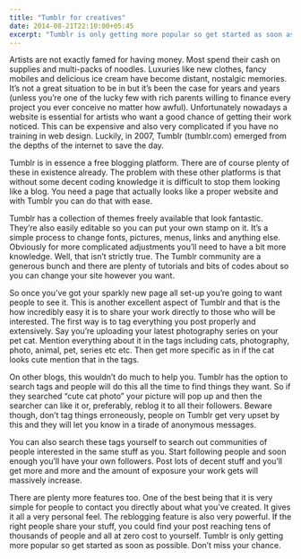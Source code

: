 ```yaml
---
title: "Tumblr for creatives"
date: 2014-08-21T22:10:00+05:45
excerpt: "Tumblr is only getting more popular so get started as soon as possible."
---
```


Artists are not exactly famed for having money. Most spend their cash on supplies and multi-packs of noodles. Luxuries like new clothes, fancy mobiles and delicious ice cream have become distant, nostalgic memories. It’s not a great situation to be in but it’s been the case for years and years (unless you’re one of the lucky few with rich parents willing to finance every project you ever conceive no matter how awful). Unfortunately nowadays a website is essential for artists who want a good chance of getting their work noticed. This can be expensive and also very complicated if you have no training in web design. Luckily, in 2007, Tumblr (tumblr.com) emerged from the depths of the internet to save the day.

Tumblr is in essence a free blogging platform. There are of course plenty of these in existence already. The problem with these other platforms is that without some decent coding knowledge it is difficult to stop them looking like a blog. You need a page that actually looks like a proper website and with Tumblr you can do that with ease.

Tumblr has a collection of themes freely available that look fantastic. They’re also easily editable so you can put your own stamp on it. It’s a simple process to change fonts, pictures, menus, links and anything else. Obviously for more complicated adjustments you’ll need to have a bit more knowledge. Well, that isn’t strictly true. The Tumblr community are a generous bunch and there are plenty of tutorials and bits of codes about so you can change your site however you want.

So once you’ve got your sparkly new page all set-up you’re going to want people to see it. This is another excellent aspect of Tumblr and that is the how incredibly easy it is to share your work directly to those who will be interested. The first way is to tag everything you post properly and extensively. Say you’re uploading your latest photography series on your pet cat. Mention everything about it in the tags including cats, photography, photo, animal, pet, series etc etc. Then get more specific as in if the cat looks cute mention that in the tags.

On other blogs, this wouldn’t do much to help you. Tumblr has the option to search tags and people will do this all the time to find things they want. So if they searched “cute cat photo” your picture will pop up and then the searcher can like it or, preferably, reblog it to all their followers. Beware though, don’t tag things erroneously, people on Tumblr get very upset by this and they will let you know in a tirade of anonymous messages.

You can also search these tags yourself to search out communities of people interested in the same stuff as you. Start following people and soon enough you’ll have your own followers. Post lots of decent stuff and you’ll get more and more and the amount of exposure your work gets will massively increase.

There are plenty more features too. One of the best being that it is very simple for people to contact you directly about what you’ve created. It gives it all a very personal feel. The reblogging feature is also very powerful. If the right people share your stuff, you could find your post reaching tens of thousands of people and all at zero cost to yourself. Tumblr is only getting more popular so get started as soon as possible. Don’t miss your chance.
